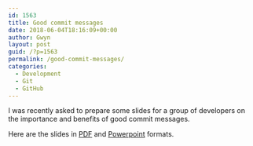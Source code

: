 ```yaml
---
id: 1563
title: Good commit messages
date: 2018-06-04T18:16:09+00:00
author: Gwyn
layout: post
guid: /?p=1563
permalink: /good-commit-messages/
categories:
  - Development
  - Git
  - GitHub
---
```

I was recently asked to prepare some slides for a group of developers on the importance and benefits of good commit messages.

Here are the slides in [PDF](/wp-content/uploads/2018/06/good_commit_messages.pdf) and [Powerpoint](/wp-content/uploads/2018/06/good_commit_messages.pptx) formats.